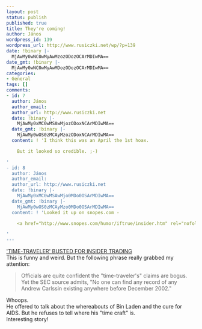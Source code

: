 ```yaml
---
layout: post
status: publish
published: true
title: They're coming!
author: János
wordpress_id: 139
wordpress_url: http://www.rusiczki.net/wp/?p=139
date: !binary |-
  MjAwMy0wNC0wMyAwMzozODozOCArMDIwMA==
date_gmt: !binary |-
  MjAwMy0wNC0wMyAwMDozODozOCArMDIwMA==
categories:
- General
tags: []
comments:
- id: 7
  author: János
  author_email: 
  author_url: http://www.rusiczki.net
  date: !binary |-
    MjAwMy0xMC0wMSAwMjozODoxNCArMDIwMA==
  date_gmt: !binary |-
    MjAwMy0wOS0zMCAyMzozODoxNCArMDIwMA==
  content: ! 'I think this was an April the 1st hoax.

    But it looked so credible. ;-)

'
- id: 8
  author: János
  author_email: 
  author_url: http://www.rusiczki.net
  date: !binary |-
    MjAwMy0xMC0wMSAwMjo0MDo0OSArMDIwMA==
  date_gmt: !binary |-
    MjAwMy0wOS0zMCAyMzo0MDo0OSArMDIwMA==
  content: ! 'Looked it up on snopes.com -

    <a href="http://www.snopes.com/humor/iftrue/insider.htm" rel="nofollow">http://www.snopes.com/humor/iftrue/insider.htm</a>

'
---
```

<p><a title="Yahoo! TV: Entertainment News & Gossip - 'TIME-TRAVELER' BUSTED FOR INSIDER TRADING" href="http://tv.yahoo.com/news/wwn/20030319/104808600007.html"> 'TIME-TRAVELER' BUSTED FOR INSIDER TRADING</a><br />
This is funny and weird. But the following phrase really grabbed my attention:</p>
<blockquote><p>Officials are quite confident the "time-traveler's" claims are bogus. Yet the SEC source admits, "No one can find any record of any Andrew Carlssin existing anywhere before December 2002."</p></blockquote>
<p>Whoops.<br />
He offered to talk about the whereabouts of Bin Laden and the cure for AIDS. But he refuses to tell where his "time craft" is.<br />
Interesting story!</p>
